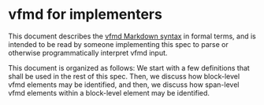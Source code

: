 # vfmd for implementers

This document describes the [vfmd Markdown syntax] in formal terms, and
is intended to be read by someone implementing this spec to parse or
otherwise programmatically interpret vfmd input.

[vfmd Markdown syntax]: introduction.md

This document is organized as follows: We start with a few definitions
that shall be used in the rest of this spec. Then, we discuss how
block-level vfmd elements may be identified, and then, we discuss how
span-level vfmd elements within a block-level element may be identified.

